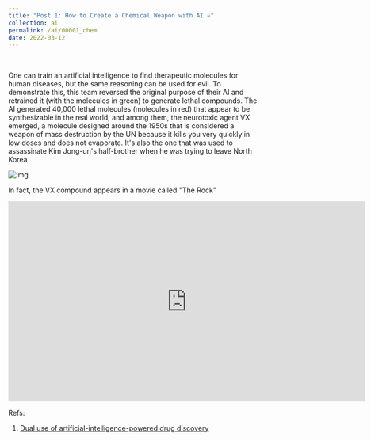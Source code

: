 ```yaml
---
title: "Post 1: How to Create a Chemical Weapon with AI ☠️"
collection: ai
permalink: /ai/00001_chem
date: 2022-03-12
---
```


&nbsp;


One can train an artificial intelligence to find therapeutic molecules for human diseases, but the same reasoning can be used for evil. To demonstrate this, this team reversed the original purpose of their AI and retrained it (with the molecules in green) to generate lethal compounds. The AI generated 40,000 lethal molecules (molecules in red) that appear to be synthesizable in the real world, and among them, the neurotoxic agent VX emerged, a molecule designed around the 1950s that is considered a weapon of mass destruction by the UN because it kills you very quickly in low doses and does not evaporate. It's also the one that was used to assassinate Kim Jong-un's half-brother when he was trying to leave North Korea


![img](/images/ai/00001_chem.jpg)

In fact, the VX compound appears in a movie called "The Rock"
<iframe width="720" height="405" src="https://www.youtube.com/embed/j5Nwct9rKFY" frameborder="0" allow="accelerometer; autoplay; encrypted-media; gyroscope; picture-in-picture" allowfullscreen></iframe>


Refs:
1. [Dual use of artificial-intelligence-powered drug discovery](https://www.nature.com/articles/s42256-022-00465-9)




